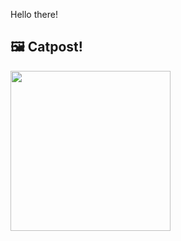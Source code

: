 Hello there!



## 🖼️ Catpost!

<sub>
    <img src="https://cdn2.thecatapi.com/images/30.gif" height="256">
</sub>

